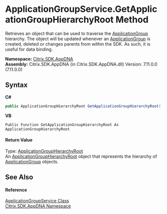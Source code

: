 # ApplicationGroupService.GetApplicationGroupHierarchyRoot Method 
 

Retrieves an object that can be used to traverse the <a href="2eac72dc-6d12-130d-75ef-83c92c9c4bfe">ApplicationGroup</a> hierarchy. The object will be updated whenever an <a href="2eac72dc-6d12-130d-75ef-83c92c9c4bfe">ApplicationGroup</a> is created, deleted or changes parents from within the SDK. As such, it is useful for data binding.

**Namespace:**&nbsp;[Citrix.SDK.AppDNA](index.md)<br />**Assembly:**&nbsp;Citrix.SDK.AppDNA (in Citrix.SDK.AppDNA.dll) Version: 7.11.0.0 (7.11.0.0)

## Syntax

**C#**
```csharp
public ApplicationGroupHierarchyRoot GetApplicationGroupHierarchyRoot()
```

**VB**
```vbnet
Public Function GetApplicationGroupHierarchyRoot As ApplicationGroupHierarchyRoot
```


#### Return Value
Type: <a href="66782c9b-8f40-1591-82e3-3bd770102ab8">ApplicationGroupHierarchyRoot</a><br />An <a href="66782c9b-8f40-1591-82e3-3bd770102ab8">ApplicationGroupHierarchyRoot</a> object that represents the hierarchy of <a href="2eac72dc-6d12-130d-75ef-83c92c9c4bfe">ApplicationGroup</a> objects.

## See Also


#### Reference
<a href="de9598ac-e32d-6eca-2ee0-a6c816e005fa">ApplicationGroupService Class</a><br /><a href="fe2d265b-410b-8b11-1eb4-a790e0b062bf">Citrix.SDK.AppDNA Namespace</a><br />